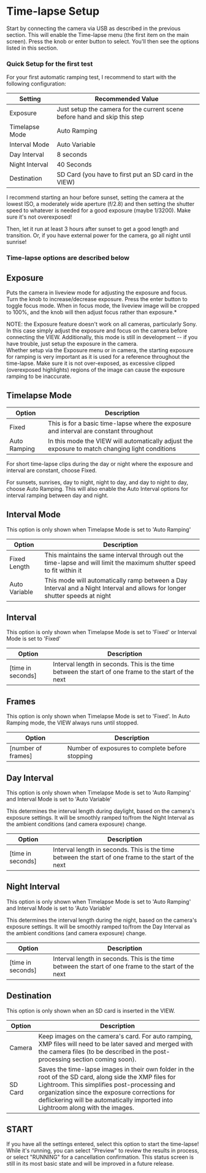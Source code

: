 # Time-lapse Setup

Start by connecting the camera via USB as described in the previous section.  This will enable the Time-lapse menu (the first item on the main screen).  Press the knob or enter button to select.  You'll then see the options listed in this section.

### Quick Setup for the first test
For your first automatic ramping test, I recommend to start with the following configuration:

Setting | Recommended Value
------ | -------
Exposure | Just setup the camera for the current scene before hand and skip this step
Timelapse Mode | Auto Ramping
Interval Mode | Auto Variable
Day Interval | 8 seconds
Night Interval | 40 Seconds
Destination | SD Card (you have to first put an SD card in the VIEW)

I recommend starting an hour before sunset, setting the camera at the lowest ISO, a moderately wide aperture (f/2.8) and then setting the shutter speed to whatever is needed for a good exposure (maybe 1/3200).  Make sure it's not overexposed!

Then, let it run at least 3 hours after sunset to get a good length and transition.  Or, if you have external power for the camera, go all night until sunrise!

### Time-lapse options are described below

## Exposure

Puts the camera in liveview mode for adjusting the exposure and focus. Turn the knob to increase/decrease exposure.  Press the enter button to toggle focus mode.  When in focus mode, the liveview image will be cropped to 100%, and the knob will then adjust focus rather than exposure.*


<aside class="notice">NOTE: the Exposure feature doesn't work on all cameras, particularly Sony.  In this case simply adjust the exposure and focus on the camera before connecting the VIEW.  Additionally, this mode is still in development -- if you have trouble, just setup the exposure in the camera.</aside>

<aside class="success">Whether setup via the Exposure menu or in camera, the starting exposure for ramping is very important as it is used for a reference throughout the time-lapse.  Make sure it is not over-exposed, as excessive clipped (overexposed highlights) regions of the image can cause the exposure ramping to be inaccurate.</aside>

## Timelapse Mode

Option | Description
------ | -------
Fixed | This is for a basic time-lapse where the exposure and interval are constant throughout
Auto Ramping | In this mode the VIEW will automatically adjust the exposure to match changing light conditions

For short time-lapse clips during the day or night where the exposure and interval are constant, choose Fixed.

For sunsets, sunrises, day to night, night to day, and day to night to day, choose Auto Ramping.  This will also enable the Auto Interval options for interval ramping between day and night.

## Interval Mode

This option is only shown when Timelapse Mode is set to 'Auto Ramping'

Option | Description
------ | -------
Fixed Length | This maintains the same interval through out the time-lapse and will limit the maximum shutter speed to fit within it
Auto Variable | This mode will automatically ramp between a Day Interval and a Night Interval and allows for longer shutter speeds at night


## Interval

This option is only shown when Timelapse Mode is set to 'Fixed' or Interval Mode is set to 'Fixed'

Option | Description
------ | -------
[time in seconds] | Interval length in seconds.  This is the time between the start of one frame to the start of the next


## Frames

This option is only shown when Timelapse Mode is set to 'Fixed'. In Auto Ramping mode, the VIEW always runs until stopped.

Option | Description
------ | -------
[number of frames] | Number of exposures to complete before stopping


## Day Interval

This option is only shown when Timelapse Mode is set to 'Auto Ramping' and Interval Mode is set to 'Auto Variable'

This determines the interval length during daylight, based on the camera's exposure settings.  It will be smoothly ramped to/from the Night Interval as the ambient conditions (and camera exposure) change.

Option | Description
------ | -------
[time in seconds] | Interval length in seconds.  This is the time between the start of one frame to the start of the next


## Night Interval

This option is only shown when Timelapse Mode is set to 'Auto Ramping' and Interval Mode is set to 'Auto Variable'

This determines the interval length during the night, based on the camera's exposure settings.  It will be smoothly ramped to/from the Day Interval as the ambient conditions (and camera exposure) change.

Option | Description
------ | -------
[time in seconds] | Interval length in seconds.  This is the time between the start of one frame to the start of the next

## Destination

This option is only shown when an SD card is inserted in the VIEW.

Option | Description
------ | -------
Camera | Keep images on the camera's card.  For auto ramping, XMP files will need to be later saved and merged with the camera files (to be described in the post-processing section coming soon).
SD Card | Saves the time-lapse images in their own folder in the root of the SD card, along side the XMP files for Lightroom.  This simplifies post-processing and organization since the exposure corrections for deflickering will be automatically imported into Lightroom along with the images.

## START

If you have all the settings entered, select this option to start the time-lapse!  While it's running, you can select "Preview" to review the results in process, or select "RUNNING" for a cancellation confirmation.  This status screen is still in its most basic state and will be improved in a future release.





